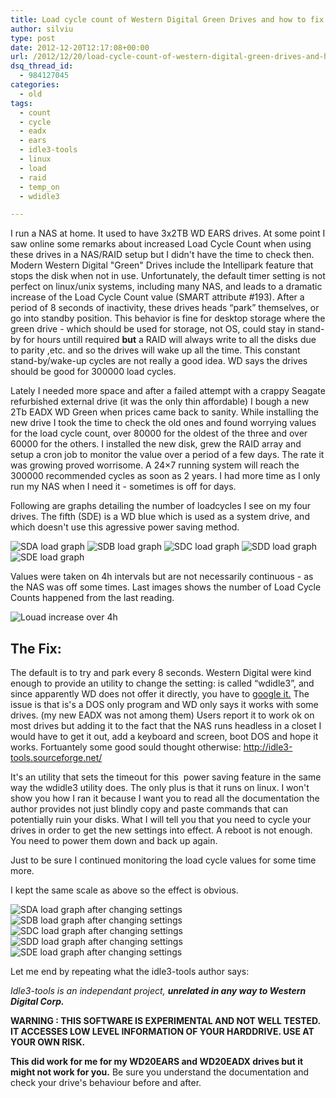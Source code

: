 ```yaml
---
title: Load cycle count of Western Digital Green Drives and how to fix it from Linux
author: silviu
type: post
date: 2012-12-20T12:17:08+00:00
url: /2012/12/20/load-cycle-count-of-western-digital-green-drives-and-how-to-fix-it-from-linux/
dsq_thread_id:
  - 984127045
categories:
  - old
tags:
  - count
  - cycle
  - eadx
  - ears
  - idle3-tools
  - linux
  - load
  - raid
  - temp_on
  - wdidle3

---
```

I run a NAS at home. It used to have 3x2TB WD EARS drives. At some point I saw online some remarks about increased Load Cycle Count when using these drives in a NAS/RAID setup but I didn't have the time to check then. Modern Western Digital "Green" Drives include the Intellipark feature that stops the disk when not in use.
Unfortunately, the default timer setting is not perfect on linux/unix systems, including many NAS, and leads to a dramatic increase of the Load Cycle Count value (SMART attribute #193). After a period of 8 seconds of inactivity, these drives heads “park” themselves, or go into standby position. This behavior is fine for desktop storage where the green drive - which should be used for storage, not OS, could stay in stand-by for hours untill required **but** a RAID will always write to all the disks due to parity ,etc. and so the drives will wake up all the time. This constant stand-by/wake-up cycles are not really a good idea. WD says the drives should be good for 300000 load cycles.  

Lately I needed more space and after a failed attempt with a crappy Seagate refurbished external drive (it was the only thin affordable) I bough a new 2Tb EADX WD Green when prices came back to sanity. While installing the new drive I took the time to check the old ones and found worrying values for the load cycle count, over 80000 for the oldest of the three and over 60000 for the others. I installed the new disk, grew the RAID array and setup a cron job to monitor the value over a period of a few days. The rate it was growing proved worrisome. A 24&#215;7 running system will reach the 300000 recommended cycles as soon as 2 years. I had more time as I only run my NAS when I need it - sometimes is off for days.

Following are graphs detailing the number of loadcycles I see on my four drives. The fifth (SDE) is a WD blue which is used as a system drive, and which doesn't use this agressive power saving method.

![SDA load graph](/blog/images/2012/sda_before.png)
![SDB load graph](/blog/images/2012/sdb_before.png)
![SDC load graph](/blog/images/2012/sdc_before.png)
![SDD load graph](/blog/images/2012/sdd_before.png)
![SDE load graph](/blog/images/2012/sde_before.png)

Values were taken on 4h intervals but are not necessarily continuous - as the NAS was off some times. Last images shows the number of Load Cycle Counts happened from the last reading.

![Louad increase over 4h](/blog/images/2012/4h_load_delta.png)

## The Fix:

The default is to try and park every 8 seconds. Western Digital were kind enough to provide an utility to change the setting: is called “wdidle3”, and since apparently WD does not offer it directly, you have to [google it.][1] The issue is that is's a DOS only program and WD only says it works with some drives. (my new EADX was not among them) Users report it to work ok on most drives but adding it to the fact that the NAS runs headless in a closet I would have to get it out, add a keyboard and screen, boot DOS and hope it works. Fortuantely some good sould thought otherwise: <http://idle3-tools.sourceforge.net/>

It's an utility that sets the timeout for this  power saving feature in the same way the wdidle3 utility does. The only plus is that it runs on linux. I won't show you how I ran it because I want you to read all the documentation the author provides not just blindly copy and paste commands that can potentially ruin your disks. What I will tell you that you need to cycle your drives in order to get the new settings into effect. A reboot is not enough. You need to power them down and back up again.

Just to be sure I continued monitoring the load cycle values for some time more.

I kept the same scale as above so the effect is obvious.

![SDA load graph after changing settings](/blog/images/2012/sda_after.png)
![SDB load graph after changing settings](/blog/images/2012/sdb_after.png)
![SDC load graph after changing settings](/blog/images/2012/sdc_after.png)
![SDD load graph after changing settings](/blog/images/2012/sdd_after.png)
![SDE load graph after changing settings](/blog/images/2012/sde_after.png)


Let me end by repeating what the idle3-tools author says:

_Idle3-tools is an independant project, **unrelated in any way to Western Digital Corp.**_

**WARNING : THIS SOFTWARE IS EXPERIMENTAL AND NOT WELL TESTED. IT ACCESSES LOW LEVEL INFORMATION OF YOUR HARDDRIVE. USE AT YOUR OWN RISK.**

**This did work for me for my WD20EARS and WD20EADX drives but it might not work for you.** Be sure you understand the documentation and check your drive's behaviour before and after.

 [1]: http://www.google.com/search?q=wdidle3